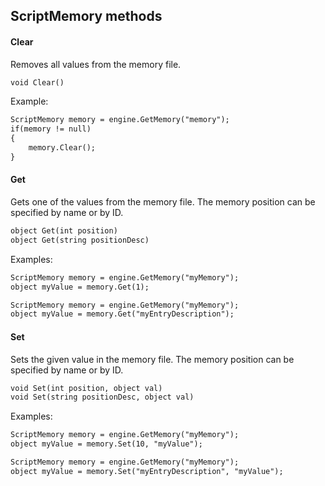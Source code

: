 ## ScriptMemory methods

#### Clear

Removes all values from the memory file.

```txt
void Clear()
```

Example:

```txt
ScriptMemory memory = engine.GetMemory("memory");
if(memory != null)                               
{                                                
    memory.Clear();                              
}                                                
```

#### Get

Gets one of the values from the memory file. The memory position can be specified by name or by ID.

```txt
object Get(int position)       
object Get(string positionDesc)
```

Examples:

```txt
ScriptMemory memory = engine.GetMemory("myMemory");
object myValue = memory.Get(1);                    
```

```txt
ScriptMemory memory = engine.GetMemory("myMemory");
object myValue = memory.Get("myEntryDescription"); 
```

#### Set

Sets the given value in the memory file. The memory position can be specified by name or by ID.

```txt
void Set(int position, object val)       
void Set(string positionDesc, object val)
```

Examples:

```txt
ScriptMemory memory = engine.GetMemory("myMemory");
object myValue = memory.Set(10, "myValue");        
```

```txt
ScriptMemory memory = engine.GetMemory("myMemory");          
object myValue = memory.Set("myEntryDescription", "myValue");
```
